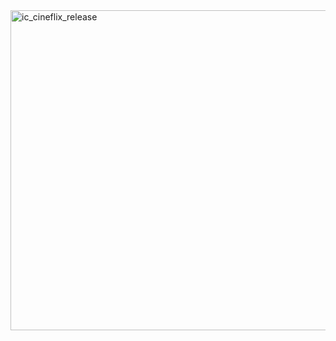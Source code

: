 <img width="512" height="512" alt="ic_cineflix_release" src="https://github.com/user-attachments/assets/5f530df3-b559-4f99-8ae6-9a46d1762ef7" />
